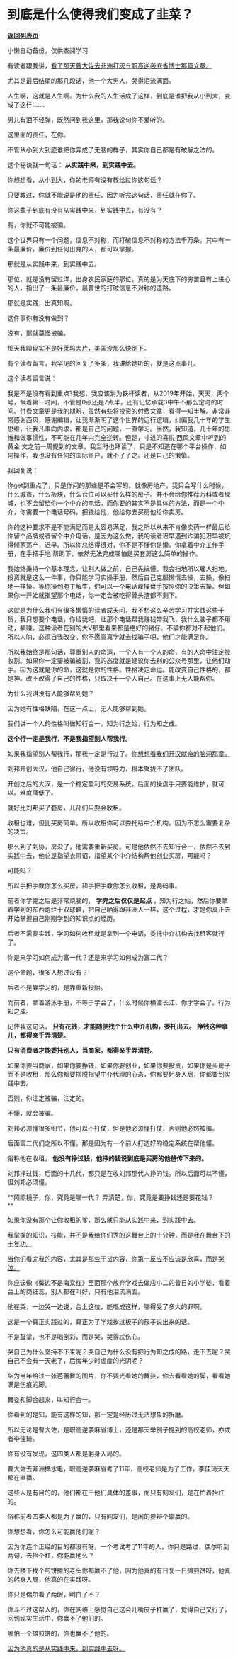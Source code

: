 # 到底是什么使得我们变成了韭菜？

[**返回列表页**](/gzh/记忆承载)

小懒自动备份，仅供查阅学习

有读者跟我讲，[看了那天曹大佐去非洲打灰与职高逆袭麻省博士那篇文章。](http://mp.weixin.qq.com/s?__biz=MzU0MjYwNDU2Mw==&mid=2247512456&idx=1&sn=df32f07301730ebff1c504e98d9ba63a&chksm=fb1addf4cc6d54e24206cc3369ab2843a4420de17b0bf9ce60d8b6777ec5f8b18d1b814a6c1b&scene=21#wechat_redirect)

尤其是最后结尾的那几段话，他一个大男人，哭得泪流满面。

人生啊，这就是人生啊。为什么我的人生活成了这样，到底是谁把我从小到大，变成了这样.......  

男儿有泪不轻弹，既然问到我这里，那我说句你不爱听的。  

这里面的责任，在你。

不管从小到大到底谁把你弄成了无脑的样子，其实你自己都是有破解之法的。  

这个秘诀就一句话： **从实践中来，到实践中去。**  

你想想看，从小到大，你的老师有没有教给过你这句话？  

只要教过，你就不能说是他的责任，因为听完这句话，责任就在你了。

你这辈子到底有没有从实践中来，到实践中去，有没有？  

有，你就不可能被骗。

这个世界只有一个问题，信息不对称，而打破信息不对称的方法千万条，其中有一条最廉价，廉价到任何出身的人，都可以掌握。  

那就是从实践中来，到实践中去。

那位，就是没有留过洋，出身农民家庭的那位，真的是为天底下的穷苦且有上进心的人，指出了一条最廉价，最普世的打破信息不对称的道路。  

那就是实践，出真知啊。

这件事你有没有做到？  

没有，那就莫怪被骗。

那天我聊[现实不是好莱坞大片，美国没那么快倒下](http://mp.weixin.qq.com/s?__biz=MzU0MjYwNDU2Mw==&mid=2247512424&idx=1&sn=bdbfb00c0cd885c6904e784cafe4bc2c&chksm=fb1add14cc6d54025a4f08a76f657a1adf4bca3957eea1a59985c28a977979ff5473bef7b315&scene=21#wechat_redirect)。  

有个读者留言，我罕见的回复了多条，我讲给她听的，就是这点事儿。

这个读者留言说：  

我是不是没有看到重点?我想，我应该划为铁杆读者，从2019年开始，天天，两个号，候着第一时间，不管是0点还是7点半，还有记忆承载3中午不那么定时的时间。付费文章更是我的期盼，虽然有些将投资的付费文章，看得一知半解。非常非常感谢西风，感谢编辑，让我渐渐明了这个世界的运行逻辑，纠偏我几十年的学生思维，让我凡事向内求，都是自己的问题，一直学习。当然，我知道，几十年的思维和做事惯性，不可能在几年内完全逆转。但是，寸进的喜悦
西风文章中听到的 黄金 文之前一周提到的文章，我当时也拜读了，只是不知道在哪个平台操作，如何操作，我也没有任何的国际账户，就不了了之。还是自己的懒惰。

我回复说：  

你get到重点了，只是你问的那些是不会写的。就像房地产，我只会写什么时候，什么城市，什么板块，什么仓位可以买什么样的房子。并不会给你推荐万科或者绿城，也不会留给你一个中介的电话。而你要的其实不是具体的方法，而是一个中介，你需要一个电话号码，把钱给他，他给你去买房他给你卖房。

你的这种要求不是不能满足而是太容易满足，我之所以从来不肯像卖药一样最后给你留个品牌或者留个中介电话，是因为这么做，我的读者迟早遇到诈骗犯迟早被坑得倾家荡产，迟早。所以你总结得很对，你不是不懂你是懒。你拿着中介工作手册，在手把手地
帮助下，依然无法完成哪怕是买套房这么简单的操作。

我始终秉持一个基本理念，让别人做之前，自己先搞懂。我会扫地所以雇人扫地。投资就是这么一件事，你只能学习实操手册，然后自己克服懒惰去操，去操，像扫地一样操。等你操到庖丁解牛，你可以一个电话雇操盘手按照你的决策去操。但如果你一开始就指望那个电话，你一定会被吃得骨头渣都不剩下。

这就是为什么我们有很多懒惰的读者成天问，我不想这么辛苦学习并实践这些干货，我只想要个电话，你给我吧，让那个电话帮我赚钱带我飞，我什么脑子都不用动，躺赚。这种读者在别的大V那里看来都是绝好的猪仔。不骗你都对不起他们。所以人呐，必须自我改变。你不愿意真学就去找骗子吧，他们才能满足你。

所以我始终是那句话，尊重别人的命运，一个人有一个人的命，有的人命中注定被收割。如果你一定要被骗被割，我的态度就是建议你去别的公众号那里，让他们动手。因为这就是你的命，这就是你的性格。性格决定命运。能改变自己性格的，都是神。改不改得了自己的性格，只取决于一个人自己。在这事上无人能帮你。

为什么我讲没有人能够帮到她？  

因为她有性格缺陷，在这一点上，无人能够帮到她。

我们讲一个人的性格叫做知行合一，知为行之始，行为知之成。  

 **这个行一定是我行，不是我指望别人帮我行。**  

如果我指望别人帮我行，那我一定是行过了。[你想想看我们开汉献帝的脑洞那章。](http://mp.weixin.qq.com/s?__biz=MzU0MjYwNDU2Mw==&mid=2247512410&idx=1&sn=db94e435d7e159b186ab93121a1fd949&chksm=fb1add26cc6d543098028605dcaaaeed308afd71ac3714c9bfb9205ab84e45613945d37872af&scene=21#wechat_redirect)  

刘邦开创大汉，他自己得行，他没有领导力，根本聚拢不了团队。

开创之后的大汉，是一个稳定盈利的交易系统，后面的操盘手只要能维护，就可以。难度降低了。

就好比刘邦买了套房，儿孙们只要会收租。

收租也难，但比买房简单。所以收租你可以委托给中介机构。因为不怎么需要复杂的决策。  

那么到了刘协，房没了，他需要重新买房。可是他依然不去知行合一，依然不去到实践中去，他总是指望衣带诏，指望某个中介结构帮他创业买房，可能吗？  

可能吗？

所以手把手教你怎么买房，和手把手教你怎么收租，是两码事。  

前者你学完之后是非常烧脑的， **学完之后仅仅是起点**
，知为行之始，然后你要拿着学到的东西跑烂十双球鞋，把自己晒得跟非洲人一样，这个过程，才是你真正去开始掌握自己刚刚学到的知识点的经历。  

后者不需要实践，学习如何收租就是拿到一个电话，委托中介机构去找租客就行了。

你是来学习如何成为富一代？还是来学习如何成为富二代？  

这个命题，很多人想过没有？

后者不是靠学习的，是靠重新投胎。  

而前者，拿着游泳手册，不等于学会了，什么时候你横渡长江，你才学会了。行为知之成。  

记住我这句话， **只有花钱，才能随便找个什么中介机构，委托出去。** **挣钱这种事儿，都得亲手弄清楚。**

 **只有消费者才能委托别人，当商家，都得亲手弄清楚。**

如果你要当商家，如果你要挣钱，如果你要创业，如果你要投资，如果你是买房子而不是收租，那么你都要摆脱指望中介代理的心态，你都要躬身入局，你都要到实践中去。  

否则，你注定被骗，注定的。

不懂，就会被骗。  

刘邦必须懂很多细节，他可以不打仗，但是他必须懂打仗，否则他必然被骗。  

后面富二代们之所以不懂，那是因为有一个前人打造好的稳定系统在帮他懂。  

俗称他在收租， **他没有挣过钱，他挣的钱说到底是买房的他爸传下来的。**  

刘邦挣过钱，后面的十几代，都只是在收刘邦那代人挣的钱。所以后面可以不懂，但刘邦必须懂。

 **照照镜子，你，究竟是哪一代？ 弄清楚，你，究竟是要挣钱还是要花钱？  
**

如果你没有那个让你收租的爹，那么就只能从实践中来，到实践中去。  

[我掌握的知识，技能，并不是我给你们秀的这舞台上的十分钟，而是我在舞台下的十年功。  
](http://mp.weixin.qq.com/s?__biz=Mzg4MTg2MzU3Mg==&mid=2247484236&idx=1&sn=71f8902deb8e627112eb688e0f2039b6&chksm=cf5e3db7f829b4a147bb9d8a05c48d24f5d1e81ff1faf71b32654570c379e835b2c581472aca&scene=21#wechat_redirect)

[当你们看完我的内容，尤其是那些干货内容，你第一反应不应该是欣喜，而是哭泣。](http://mp.weixin.qq.com/s?__biz=Mzg4MTg2MzU3Mg==&mid=2247484236&idx=1&sn=71f8902deb8e627112eb688e0f2039b6&chksm=cf5e3db7f829b4a147bb9d8a05c48d24f5d1e81ff1faf71b32654570c379e835b2c581472aca&scene=21#wechat_redirect)  

你应该像《鬓边不是海棠红》里面那个放弃学戏去做店小二的昔日的小学徒，看着台上的商细蕊，别人都在叫好，只有他泪流满面。

他在哭，一边哭一边说，台上这位，能唱成这样，哪得受了多大的罪啊。

这是一个真正实践过的，真正为了学戏挨过板子的孩子说出来的话。  

不是鼓掌，也不是喝倒彩，而是哭，哭得忒伤心。  

哭自己为什么坚持不下来呢？哭自己为什么没有把行为知之成的路，走下去呢？哭自己不会有一天老了，后悔年少时虚度的光阴呢？

华为当年给过一张芭蕾舞的图片，你不要光看她的舞姿，你去看看她的脚，看看她满是伤痕的脚。  

舞姿和脚合起来，叫知行合一。  

你看到的是知，能有这样的知，那一定是经历过无法想象的折磨。  

所以无论是曹大佐，是职高逆袭麻省博士，还是那天举例子提到的高校老师，亦或者李佳琦。  

你有没有发现，这四类人都是躬身入局的。  

曹大佐去非洲搞水电，职高逆袭麻省考了11年，高校老师是为了工作，李佳琦天天都在直播。

这些人是有目的的，他们都在干他们具体的差事，而只有网友们，是在忙着抬杠的。  

俗称前者四类人都是为了赢的，只有网友们，是闲的要辩个输赢的。  

你想想看，你怎么可能赢他们呢？

因为你连个正经的目的都没有呀，一个考试考了11年的人，你只是路过，偶尔听到两句，去抬个杠，你能赢他么？

你去楼下找个煎饼摊的老头你都赢不了他，因为他真的有日复一日摊煎饼呀，他真的躬身入局，他真的在实践呀。

你只是偶尔看了两眼，明白了不？

你斗不过这帮人的，你在网络上感觉自己这会儿嘴皮子杠赢了，觉得自己又行了，回到现实生活中，你赢不了他们的。

哪怕一个摊煎饼的，你也赢不了他的。

[因为他真的是从实践中来，到实践中去呀。](http://mp.weixin.qq.com/s?__biz=MzkwMzQ1MzczOQ==&mid=2247484023&idx=1&sn=2f24feed70281f2b08632e42510f0f1c&chksm=c0974f33f7e0c625937c06ec48d33351cecc3626b79ceff1d129c65e4b279d8a57ee4ff8fe15&scene=21#wechat_redirect)

